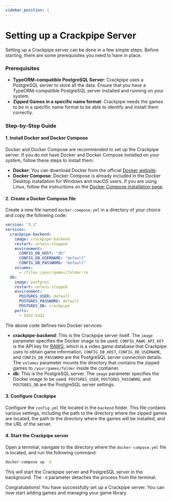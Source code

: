 ```yaml
---
sidebar_position: 1
---
```


# Setting up a Crackpipe Server

Setting up a Crackpipe server can be done in a few simple steps. Before starting, there are some prerequisites you need to have in place.

### Prerequisites

- **TypeORM-compatible PostgreSQL Server**: Crackpipe uses a PostgreSQL server to store all the data. Ensure that you have a TypeORM-compatible PostgreSQL server installed and running on your system.
- **Zipped Games in a specific name format**: Crackpipe needs the games to be in a specific name format to be able to identify and install them correctly.

### Step-by-Step Guide

#### 1. Install Docker and Docker Compose

Docker and Docker Compose are recommended to set up the Crackpipe server. If you do not have Docker and Docker Compose installed on your system, follow these steps to install them:

- **Docker**: You can download Docker from the official [Docker website](https://www.docker.com/get-started).
- **Docker Compose**: Docker Compose is already included in the Docker Desktop installation for Windows and macOS users. If you are using Linux, follow the instructions on the [Docker Compose installation page](https://docs.docker.com/compose/install/).

#### 2. Create a Docker Compose file

Create a new file named `docker-compose.yml` in a directory of your choice and copy the following code:

```yaml
version: "3.1"
services:
  crackpipe-backend:
    image: crackpipe-backend
    restart: unless-stopped
    environment:
      CONFIG_DB_HOST: "db"
      CONFIG_DB_USERNAME: "default"
      CONFIG_DB_PASSWORD: "default"
    volumes:
      - /files:/your/games/folder:ro
  db:
    image: postgres
    restart: unless-stopped
    environment:
      POSTGRES_USER: default
      POSTGRES_PASSWORD: default
      POSTGRES_DB: crackpipe
    ports:
      - 5432:5432
```

The above code defines two Docker services:

- **crackpipe-backend**: This is the Crackpipe server itself. The `image` parameter specifies the Docker image to be used. `CONFIG_RAWG_API_KEY` is the API key for [RAWG](https://rawg.io/), which is a video game database that Crackpipe uses to obtain game information. `CONFIG_DB_HOST`, `CONFIG_DB_USERNAME`, and `CONFIG_DB_PASSWORD` are the PostgreSQL server connection details. The `volumes` parameter mounts the directory that contains the zipped games to `/your/games/folder` inside the container.
- **db**: This is the PostgreSQL server. The `image` parameter specifies the Docker image to be used. `POSTGRES_USER`, `POSTGRES_PASSWORD`, and `POSTGRES_DB` are the PostgreSQL server settings.

#### 3. Configure Crackpipe

Configure the `config.yml` file located in the `backend` folder. This file contains various settings, including the path to the directory where the zipped games are located, the path to the directory where the games will be installed, and the URL of the server.

#### 4. Start the Crackpipe server

Open a terminal, navigate to the directory where the `docker-compose.yml` file is located, and run the following command:

```bash
docker-compose up -d
```

This will start the Crackpipe server and PostgreSQL server in the background. The `-d` parameter detaches the process from the terminal.

Congratulations! You have successfully set up a Crackpipe server. You can now start adding games and managing your game library.
